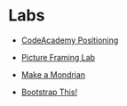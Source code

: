 # Labs

+ [CodeAcademy Positioning](https://www.codecademy.com/courses/web-beginner-en-6merh/0/1#)

+ [Picture Framing Lab](https://github.com/upperlinecode/fe-css-picture-frames)

+ [Make a Mondrian](https://googlecreativelab.github.io/coder-projects/projects/mondrian/)

+ [Bootstrap This!](https://github.com/upperlinecode/fe-bootstrap-this-lab)

